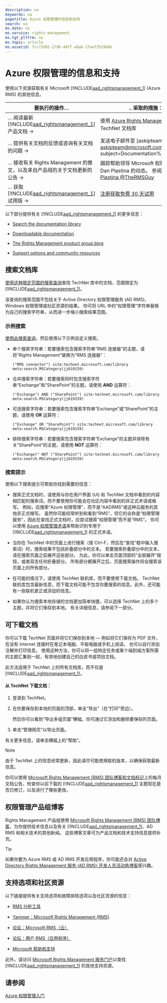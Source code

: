 ```yaml
---
description: na
keywords: na
pagetitle: Azure 权限管理的信息和支持
search: na
ms.date: na
ms.service: rights-management
ms.tgt_pltfrm: na
ms.topic: article
ms.assetid: 7cc73d92-27d6-49ff-a8ab-2fae73519b4b
---
```

# Azure 权限管理的信息和支持
使用以下资源获取有关 Microsoft [!INCLUDE[aad_rightsmanagement_1](../Token/aad_rightsmanagement_1_md.md)] (Azure RMS) 的其他信息。

|要执行的操作…|.. 采取的措施：|
|-----------|-------------|
|… 阅读最新 [!INCLUDE[aad_rightsmanagement_1](../Token/aad_rightsmanagement_1_md.md)] 产品文档 →|使用 [Azure Rights Management](../Topic/Azure_Rights_Management.md) 的 TechNet 文档库|
|… 提供有关文档的反馈或咨询有关文档的问题 →|发送电子邮件至 [askipteam](mailto: askipteam@microsoft.com?subject=Documentation%20feedback)|
|… 接收有关 Rights Management 的推文，以及来自产品组的关于文档更新的公告 →|跟踪帮助领导 Microsoft 权限管理团队的 Dan Plastina 的动态。 参阅 [Dan Plastina @TheRMSGuy](https://twitter.com/TheRMSGuy)|
|… 获取 [!INCLUDE[aad_rightsmanagement_1](../Token/aad_rightsmanagement_1_md.md)] 试用版 →|[注册获取免费 30 天试用](https://portal.microsoftonline.com/Signup/MainSignUp15.aspx?&amp;OfferId=A43415D3-404C-4df3-B31B-AAD28118A778&amp;dl=RIGHTSMANAGEMENT&amp;ali=1)|
以下部分提供有关 [!INCLUDE[aad_rightsmanagement_1](../Token/aad_rightsmanagement_1_md.md)] 的更多信息：

-   [Search the documentation library](../Topic/Information_and_Support_for_Azure_Rights_Management.md#BKMK_SearchTips)

-   [Downloadable documentation](../Topic/Information_and_Support_for_Azure_Rights_Management.md#BKMK_Download)

-   [The Rights Management product group blog](../Topic/Information_and_Support_for_Azure_Rights_Management.md#BKMK_ProductGroupBlog)

-   [Support options and community resources](../Topic/Information_and_Support_for_Azure_Rights_Management.md#BKMK_SupportOptions)

## <a name="BKMK_SearchTips"></a>搜索文档库
[使用这种限定范围的搜索查询](http://www.bing.com/search?q=%28"Rights%20Management"%29%20site:technet.microsoft.com/library%20meta:search.MSCategory%28jj619159%29)查找 TechNet 库中的文档，范围限定为 [!INCLUDE[aad_rightsmanagement_1](../Token/aad_rightsmanagement_1_md.md)]。

该查询的搜索范围不包括关于 Active Directory 权限管理服务 (AD RMS)、Windows 权限管理或社区资源的结果。 你可将 URL 中的“权限管理”字符串替换为自己的搜索字符串，从而进一步缩小搜索结果范围。

### 示例搜索
[使用此搜索查询](http://www.bing.com/search?q=%28"Rights%20Management"%29%20site:technet.microsoft.com/library%20meta:search.MSCategory%28jj619159%29)，然后使用以下示例自定义搜索。

-   单个搜索字符串：若要搜索包含搜索字符串“RMS 连接器”的主题，请将“Rights Management”替换为“RMS 连接器”：

    ```
    ("RMS connector") site:technet.microsoft.com/library meta:search.MSCategory(jj619159)
    ```

-   合并搜索字符串：若要搜索同时包含搜索字符串“Exchange”和“SharePoint”的主题，请使用 **AND** 运算符：

    ```
    ("Exchange") AND ("SharePoint") site:technet.microsoft.com/library meta:search.MSCategory(jj619159)
    ```

-   可选搜索字符串：若要搜索包含搜索字符串“Exchange”或“SharePoint”的主题，请使用 **OR** 运算符：

    ```
    ("Exchange" OR "SharePoint") site:technet.microsoft.com/library meta:search.MSCategory(jj619159)
    ```

-   排除搜索字符串：若要搜索包含搜索字符串“Exchange”的主题并排除有关“SharePoint”的主题，请使用 **NOT** 运算符：

    ```
    ("Exchange)" NOT ("SharePoint") site:technet.microsoft.com/library meta:search.MSCategory(jj619159)
    ```

### 搜索提示
使用以下搜索提示可帮助你找到需要的信息：

-   搜索正式文档时，请使用与你在用户界面 (UI) 和 TechNet 文档中看到的内容相匹配的搜索词，而不要使用你可能会在社区内容中看到的非正式术语或缩写。 例如，应搜索“Azure 权限管理”，而不是“AADRMS”或这种云服务的其他非正式缩写。 虽然你可能经常听到和看到“RMS”，但它的全称是“权限管理服务”，因此在查找正式文档时，应尝试搜索“权限管理”而不是“RMS”。 你可以使用 [Azure 权限管理术语](../Topic/Terminology_for_Azure_Rights_Management.md)来帮助识别专用于 [!INCLUDE[aad_rightsmanagement_1](../Token/aad_rightsmanagement_1_md.md)] 的正式术语。

-   当你在 TechNet 中的页面上进行搜索（按 Ctrl-F，然后在“查找”框中输入搜索词）时，搜索结果不包括折叠部分中的文本。 若要搜索折叠部分中的文本，请在搜索页面之前展开这些部分。 为此，你可以单击页面顶部的“全部展开”按钮，或者双击任何折叠部分。 所有部分都展开之后，页面搜索操作将会搜索该页面上的所有部分。

-   在可能的情况下，请使用 TechNet 联机库，而不要使用下载文档。 TechNet 联机库包含最新信息，而下载文档可能不包含你要搜索的信息。此外，还可能有一些联机更正或添加的信息。

-   如果你认为搜索本地存储的文档更加简单快捷，可以选择 TechNet 上的多个主题，并将它们保存到本地。 有关详细信息，请参阅下一部分。

## <a name="BKMK_Download"></a>可下载文档
你可以下载 TechNet 页面并将它们保存到本地 — 例如将它们保存为 PDF 文件，在没有 Internet 连接时在笔记本电脑、平板电脑或手机上阅读。 也可以自行添加注解并打印信息。 使用这种方法，你可以将一组特定任务或某个端到端方案所需的主题汇集到一起，有效地创建自己的白皮书或项目文档。

此方法适用于 TechNet 上的所有文档库，而不仅是 [!INCLUDE[aad_rightsmanagement_1](../Token/aad_rightsmanagement_1_md.md)]。

#### 从 TechNet 下载文档：

1.  登录到 TechNet。

2.  在你要保存到本地的页面的顶部，单击“导出”（在“打印”旁边）。

    然后你可以看到“导出多组页面”横幅，你可通过它添加和删除要保存的页面。

3.  单击“管理网页”以导出页面。

有关更多信息，请单击横幅上的“帮助”。

> [!NOTE]
> 由于 TechNet 上的信息经常更新，因此请尽可能使用联机版本，以确保获取最新信息。
> 
> 你可以使用 [Microsoft Rights Management (RMS) 团队博客和文档标记](http://blogs.technet.com/b/rms/archive/tags/docs/)上的每月文档公告，检查你以前下载的 [!INCLUDE[aad_rightsmanagement_1](../Token/aad_rightsmanagement_1_md.md)] 主题现在是否已修订，以及进行了哪些更改。

## <a name="BKMK_ProductGroupBlog"></a>权限管理产品组博客
Rights Management 产品组使用 [Microsoft Rights Management (RMS) 团队博客](http://blogs.technet.com/b/rms/)，为你提供技术信息以及有关 [!INCLUDE[aad_rightsmanagement_1](../Token/aad_rightsmanagement_1_md.md)]、AD RMS 和相关技术的其他新闻。 这些博客文章可为产品文档和技术支持信息提供补充。

> [!TIP]
> 如果你要为 Azure RMS 或 AD RMS 开发应用程序，你可能还会对 [Active Directory Rights Management 服务 (AD RMS) 开发人员活动角博客](http://blogs.msdn.com/b/rms/)感兴趣。

## <a name="BKMK_SupportOptions"></a>支持选项和社区资源
以下链接提供有关支持选项和故障排除选项以及社区资源的信息：

-   [RMS 分析工具](http://www.microsoft.com/en-us/download/details.aspx?id=46437)

-   [Yammer：Microsoft Rights Management (RMS)](http://www.yammer.com/AskIPTeam)

-   [论坛：Microsoft RMS（云）](https://social.technet.microsoft.com/Forums/en-US/home?forum=rmscloud)

-   [论坛：用户 RMS（应用程序）](https://social.technet.microsoft.com/Forums/en-US/home?forum=rmsapps)

-   [Microsoft 帮助和支持](http://go.microsoft.com/fwlink/?LinkId=243064)

此外，请访问 [Microsoft Rights Management 服务门户](http://www.microsoft.com/rms)以查找 [!INCLUDE[aad_rightsmanagement_1](../Token/aad_rightsmanagement_1_md.md)] 的其他支持资源。

## 请参阅
[Azure 权限管理入门](../Topic/Getting_Started_with_Azure_Rights_Management.md)

